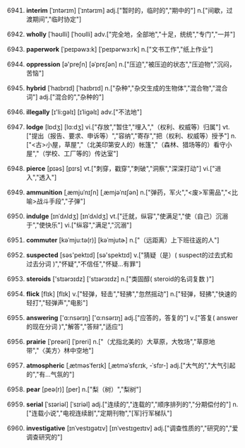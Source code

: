 6941. **interim**
[ˈɪntərɪm]  [ˈɪntərɪm]
adj.["暂时的，临时的","期中的"]  n.["间歇，过渡期间","临时协定"]  

6942. **wholly**
[ˈhəʊlli]  [ˈhoʊlli]
adv.["完全地，全部地","十足，统统","专门","一并"]  

6943. **paperwork**
[ˈpeɪpəwɜ:k]  [ˈpeɪpərwɜ:rk]
n.["文书工作","纸上作业"]  

6944. **oppression**
[ə'preʃn]  [əˈprɛʃən]
n.["压迫","被压迫的状态","压迫物","沉闷，苦恼"]  

6945. **hybrid**
[ˈhaɪbrɪd]  [ˈhaɪbrɪd]
n.["杂种","杂交生成的生物体","混合物","混合词"]  adj.["混合的","杂种的"]  

6946. **illegally**
[ɪ'li:ɡəlɪ]  [ɪˈliɡəlɪ]
adv.["不法地"]  

6947. **lodge**
[lɒdʒ]  [lɑ:dʒ]
vi.["存放","暂住","埋入","（权利、权威等）归属"]  vt.["提出（报告、要求、申诉等）","容纳","寄存","把（权利、权威等）授予"]  n.["<古>小屋，草屋","（北美印第安人的）帐篷","（森林、猎场等的）看守小屋","（学校、工厂等的）传达室"]  

6948. **pierce**
[pɪəs]  [pɪrs]
vt.["刺穿，戳穿","刺破","洞察","深深打动"]  vi.["进入","透入"]  

6949. **ammunition**
[ˌæmjuˈnɪʃn]  [ˌæmjəˈnɪʃən]
n.["弹药，军火","<废>军需品","<比喻>战斗手段","子弹"]  

6950. **indulge**
[ɪnˈdʌldʒ]  [ɪnˈdʌldʒ]
vt.["迁就，纵容","使满足","使（自己）沉溺于","使快乐"]  vi.["纵容","满足","沉溺"]  

6951. **commuter**
[kəˈmju:tə(r)]  [kəˈmjutɚ]
n.["（远距离）上下班往返的人"]  

6952. **suspected**
[səs'pektɪd]  [sə'spektɪd]
v.["猜疑（是）( suspect的过去式和过去分词 )","怀疑","不信任","怀疑…有罪"]  

6953. **steroids**
['stɪərɔɪdz]  ['stɪərɔɪdz]
n.["类固醇( steroid的名词复数 )"]  

6954. **flick**
[flɪk]  [flɪk]
v.["轻弹，轻击","轻拂","忽然摇动"]  n.["轻弹，轻拂","快速的轻打","轻弹声","电影"]  

6955. **answering**
['ɑ:nsərɪŋ]  ['ɑ:nsərɪŋ]
adj.["应答的，答复的"]  v.["答复( answer的现在分词 )","解答","答辩","适应"]  

6956. **prairie**
[ˈpreəri]  [ˈpreri]
n.["（尤指北美的）大草原，大牧场","草原地带","〈美方〉林中空地"]  

6957. **atmospheric**
[ˌætməsˈferɪk]  [ˌætməˈsfɛrɪk, -ˈsfɪr-]
adj.["大气的","大气引起的","有…气氛的"]  

6958. **pear**
[peə(r)]  [per]
n.["梨（树）","梨树"]  

6959. **serial**
[ˈsɪəriəl]  [ˈsɪriəl]
adj.["连续的","连载的","顺序排列的","分期偿付的"]  n.["连载小说","电视连续剧","定期刊物","[军]行军梯队"]  

6960. **investigative**
[ɪnˈvestɪgətɪv]  [ɪnˈvestɪgeɪtɪv]
adj.["调查性质的","研究的","爱调查研究的"]  

